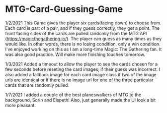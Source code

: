 # MTG-Card-Guessing-Game
 1/2/2021
 This Game gives the player six cards(facing down) to choose from. Each card is part of a pair, and if they guess correctly, they get a point. The front facing sides of the cards are pulled randomly from the MTG API (https://magicthegathering.io/). The player can guess as many times as they would like. In other words, there is no losing condition, only a win condition. I've enjoyed working on this as I am a long-time Magic: The Gathering fan. It was also good practice. Will make more finishing touches tomorrow.

 1/3/2021
 Added a timeout to allow the player to see the cards chosen for a few seconds before reseting the card images, if their guess was incorrect. I also added a fallback image for each card image class if two of the image urls are identical or if there is no image url for one of the three particular cards that are randomly pulled.

 1/7/2021
 I added a couple of the best planeswalkers of MTG to the background, Sorin and Elspeth! Also, just generally made the UI look a bit more pleasant.